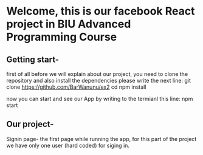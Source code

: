 # Welcome, this is our facebook React project in BIU Advanced Programming Course

## Getting start-
first of all before we will explain about our project, you need to clone the repository and also install the dependencies
please write the next line: git clone https://github.com/BarWanunu/ex2 cd npm install

now you can start and see our App by writing to the termianl this line: npm start

## Our project-
Signin page- the first page while running the app, for this part of the project we have only one user (hard coded) for siging in.




